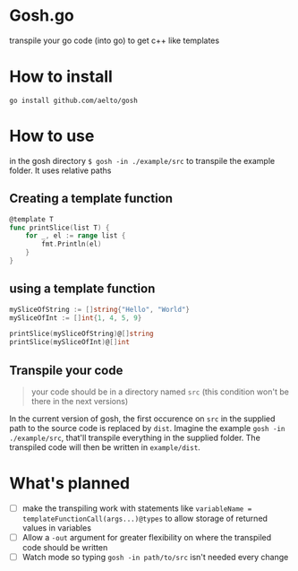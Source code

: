 # Gosh.go
transpile your go code (into go) to get c++ like templates

# How to install
`go install github.com/aelto/gosh`

# How to use
in the gosh directory `$ gosh -in ./example/src` to transpile the example folder. It uses relative paths

## Creating a template function
```go
@template T
func printSlice(list T) {
	for _, el := range list {
		fmt.Println(el)
	}
}
```

## using a template function
```go
mySliceOfString := []string{"Hello", "World"}
mySliceOfInt := []int{1, 4, 5, 9}

printSlice(mySliceOfString)@[]string
printSlice(mySliceOfInt)@[]int
```

## Transpile your code
> your code should be in a directory named `src` (this condition won't be there in the next versions)

In the current version of gosh, the first occurence on `src` in the supplied path to the source code is replaced by `dist`.
Imagine the example `gosh -in ./example/src`, that'll transpile everything in the supplied folder. The transpiled code will then be written in `example/dist`.


# What's planned
- [ ] make the transpiling work with statements like `variableName = templateFunctionCall(args...)@types` to allow storage of returned values in variables
- [ ] Allow a `-out` argument for greater flexibility on where the transpiled code should be written
- [ ] Watch mode so typing `gosh -in path/to/src` isn't needed every change